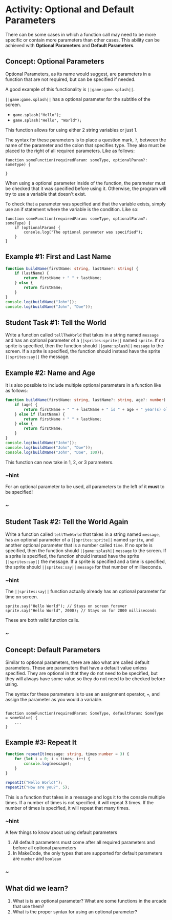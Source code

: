 # Activity: Optional and Default Parameters

There can be some cases in which a function call may need to be more specific or contain more parameters than other cases. This ability can be achieved with **Optional Parameters** and **Default Parameters**.

## Concept: Optional Parameters

Optional Parameters, as its name would suggest, are parameters in a function that are not required, but can be specified if needed. 

A good example of this functionality is ``||game:game.splash||``. 

``||game:game.splash||`` has a optional parameter for the subtitle of the screen. 

* ``game.splash("Hello");``
* ``game.splash("Hello", "World");``

This function allows for using either 2 string variables or just 1.

The syntax for these parameters is to place a question mark, `?`, between the name of the parameter and the colon that specifies type. They also must be placed to the right of all required parameters. Like as follows:
```typescript-ignore
function someFunction(requiredParam: someType, optionalParam?: someType) {

}
```

When using a optional parameter inside of the function, the parameter must be checked that it was specified before using it. Otherwise, the program will try to use a variable that doesn't exist. 

To check that a parameter was specified and that the variable exists, simply use an if statement where the variable is the condition. Like so:

```typescript-ignore
function someFunction(requiredParam: someType, optionalParam?: someType) {
	if (optionalParam) {
		console.log("The optional parameter was specified");
	}
}
```

## Example #1: First and Last Name

```typescript
function buildName(firstName: string, lastName?: string) {
    if (lastName) {
        return firstName + " " + lastName;
    } else {
        return firstName;
    }
}
console.log(buildName("John"));
console.log(buildName("John", "Doe"));
```

## Student Task #1: Tell the World

Write a function called `tellTheWorld` that takes in a string named `message` and has an optional parameter of a ``||sprites:sprite||`` named `sprite`. If no sprite is specified, then the function should ``||game:splash||`` `message` to the screen. If a sprite is specified, the function should instead have the sprite ``||sprites:say||`` the message.



## Example #2: Name and Age

It is also possible to include multiple optional parameters in a function like as follows:

```typescript
function buildName(firstName: string, lastName?: string, age?: number) {
    if (age) {
        return firstName + " " + lastName + " is " + age + " year(s) old";
    } else if (lastName) {
        return firstName + " " + lastName;
    } else {
        return firstName;
    }
}
console.log(buildName("John"));
console.log(buildName("John", "Doe"));
console.log(buildName("John", "Doe", 100));
```

This function can now take in 1, 2, or 3 parameters.

### ~hint

For an optional parameter to be used, all parameters to the left of it **must** to be specified!

### ~

## Student Task #2: Tell the World Again

Write a function called `tellTheWorld` that takes in a string named `message`, has an optional parameter of a ``||sprites:sprite||`` named `sprite`, and another optional parameter that is a number called `time`. If no sprite is specified, then the function should ``||game:splash||`` `message` to the screen. If a sprite is specified, the function should instead have the sprite ``||sprites:say||`` the message. If a sprite is specified and a time is specified, the sprite should ``||sprites:say||`` `message` for that number of milliseconds.

### ~hint

The ``||sprites:say||`` function actually already has an optional parameter for time on screen. 

```typescript-ignore
sprite.say("Hello World"); // Stays on screen forever
sprite.say("Hello World", 2000); // Stays on for 2000 milliseconds
```

These are both valid function calls.
### ~

## Concept: Default Parameters

Similar to optional parameters, there are also what are called default parameters. These are parameters that have a default value unless specified. They are optional in that they do not need to be specified, but they will always have some value so they do not need to be checked before using.

The syntax for these parameters is to use an assignment operator, `=`, and assign the parameter as you would a variable.

```typescript-ignore

function someFunction(requiredParam: SomeType, defaultParam: SomeType = someValue) {
	...
}

```

## Example #3: Repeat It

```typescript
function repeatIt(message: string, times:number = 3) {
	for (let i = 0; i < times; i++) {
		console.log(message);
	}
}

repeatIt("Hello World!");
repeatIt("How are you?", 5);
```

This is a function that takes in a message and logs it to the console multiple times. If a number of times is not specified, it will repeat 3 times. If the number of times is specified, it will repeat that many times.

### ~hint

A few things to know about using default parameters

1. All default parameters must come after all required parameters and before all optional parameters
2. In MakeCode, the only types that are supported for default parameters are `number` and `boolean`

### ~

## What did we learn?

1. What is is an optional parameter? What are some functions in the arcade that use them?
2. What is the proper syntax for using an optional parameter?